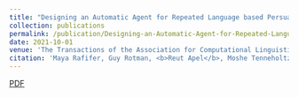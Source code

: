 ```yaml
---
title: "Designing an Automatic Agent for Repeated Language based Persuasion Games"
collection: publications
permalink: /publication/Designing-an-Automatic-Agent-for-Repeated-Language-based-Persuasion-Games
date: 2021-10-01
venue: 'The Transactions of the Association for Computational Linguistics (TACL)'
citation: 'Maya Rafifer, Guy Rotman, <b>Reut Apel</b>, Moshe Tenneholtz and Roi Reichart. "Designing an Automatic Agent for Repeated Language based Persuasion Games"<i>The Transactions of the Association for Computational Linguistics (TACL)</i>.'
---
```

<a href='https://arxiv.org/pdf/2105.04976.pdf'>PDF</a>
&nbsp;&nbsp;&nbsp;&nbsp;
